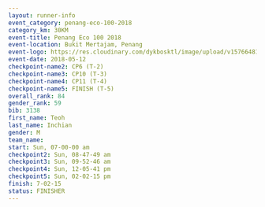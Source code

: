 ```yaml
--- 
layout: runner-info 
event_category: penang-eco-100-2018 
category_km: 30KM 
event-title: Penang Eco 100 2018 
event-location: Bukit Mertajam, Penang 
event-logo: https://res.cloudinary.com/dykbosktl/image/upload/v1576648106/Logo/Logo_lovxhg.jpg 
event-date: 2018-05-12 
checkpoint-name2: CP6 (T-2) 
checkpoint-name3: CP10 (T-3) 
checkpoint-name4: CP11 (T-4) 
checkpoint-name5: FINISH (T-5) 
overall_rank: 84
gender_rank: 59
bib: 3138
first_name: Teoh
last_name: Inchian
gender: M
team_name: 
start: Sun, 07-00-00 am
checkpoint2: Sun, 08-47-49 am
checkpoint3: Sun, 09-52-46 am
checkpoint4: Sun, 12-05-41 pm
checkpoint5: Sun, 02-02-15 pm
finish: 7-02-15
status: FINISHER
--- 
```

